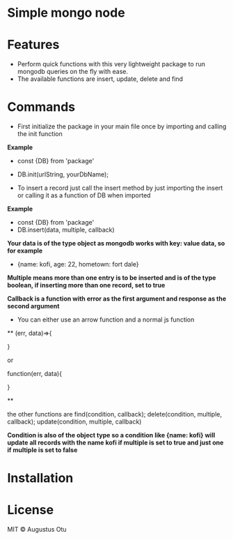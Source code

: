 # Simple mongo node


# Features

* Perform quick functions with this very lightweight package to run mongodb queries on the fly with ease.
* The available functions are insert, update, delete and find

# Commands

- First initialize the package in your main file once by importing and calling the init function

**Example**
- const {DB} from 'package'
- DB.init(urlString, yourDbName);


- To insert a record just call the insert method by just importing the insert or calling it as a function of DB when imported

**Example**
- const {DB} from 'package'
- DB.insert(data, multiple, callback)

**Your data is of the type object as mongodb works with key: value data, so for example** 

- {name: kofi, age: 22, hometown: fort dale}

**Multiple means more than one entry is to be inserted and is of the type boolean, if inserting more than one record, set to true**

**Callback is a function with error as the first argument and response as the second argument**
- You can either use an arrow function and a normal js function

**
(err, data)=>{

}

or 

function(err, data){

}


**

the other functions are 
find(condition, callback);
delete(condition, multiple, callback);
update(condition, multiple, callback)

**Condition is also of the object type so a condition like {name: kofi} will update all records with the name kofi if multiple is set to true and just one if multiple is set to false**


# Installation



# License

MIT © Augustus Otu
